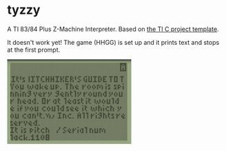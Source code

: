 # tyzzy

A TI 83/84 Plus Z-Machine Interpreter. Based on [the TI C project template](https://github.com/empathicqubit/ti8xp-c-template).

It doesn't work yet! The game (HHGG) is set up and it prints text and stops at the first prompt.

![Preview](./preview.png)
